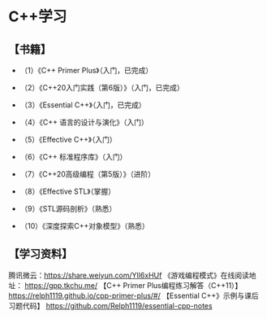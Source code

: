 # C++学习

## 【书籍】

- （1）《C++ Primer Plus》（入门，已完成）

- （2）《C++20入门实践（第6版）》（入门，已完成）

- （3）《Essential C++》（入门，已完成）

- （4）《C++ 语言的设计与演化》（入门）

- （5）《Effective C++》（入门）

- （6）《C++ 标准程序库》（入门）

- （7）《C++20高级编程（第5版）》（进阶）

- （8）《Effective STL》（掌握）

- （9）《STL源码剖析》（熟悉）

- （10）《深度探索C++对象模型》（熟悉）

## 【学习资料】

  腾讯微云：https://share.weiyun.com/YlI6xHUf
  《游戏编程模式》在线阅读地址：
  https://gpp.tkchu.me/
  【C++ Primer Plus编程练习解答（C++11）】
  https://relph1119.github.io/cpp-primer-plus/#/
  【Essential C++》示例与课后习题代码】
  https://github.com/Relph1119/essential-cpp-notes
